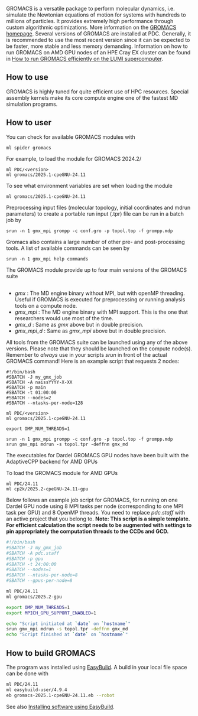 GROMACS is a versatile package to perform molecular dynamics, i.e. simulate the Newtonian equations of motion for systems with hundreds to millions of particles. It provides extremely high performance through custom algorithmic optimizations. More information on the [GROMACS homepage](https://www.gromacs.org).
Several versions of GROMACS are installed at PDC. Generally, it is recommended to use the most recent version since it can be expected to be faster,
more stable and less memory demanding.
Information on how to run GROMACS on AMD GPU nodes of an HPE Cray EX cluster can be found in [How to run GROMACS efficiently on the LUMI supercomputer](https://zenodo.org/records/10683366).

## How to use

GROMACS is highly tuned for quite efficient use of HPC resources.
Special assembly kernels make its core compute engine one of the fastest MD
simulation programs.

## How to user
You can check for available GROMACS modules with
```
ml spider gromacs
```

For example, to load the module for GROMACS 2024.2/
```
ml PDC/<version>
ml gromacs/2025.1-cpeGNU-24.11
```
To see what environment variables are set when loading the module
```
ml gromacs/2025.1-cpeGNU-24.11
```
Preprocessing input files (molecular topology, initial coordinates and
mdrun parameters) to create a portable run input (.tpr) file can be run
in a batch job by
```
srun -n 1 gmx_mpi grompp -c conf.gro -p topol.top -f grompp.mdp
```
Gromacs also contains a large number of other pre- and post-processing tools.
A list of available commands can be seen by
```
srun -n 1 gmx_mpi help commands
```
The GROMACS module provide up to four main versions of the GROMACS suite
##
- *gmx* : The MD engine binary without MPI, but with openMP threading. Useful if GROMACS is executed for preprocessing or running analysis tools on a compute node.
- *gmx_mpi* : The MD engine binary with MPI support. This is the one that researchers would use most of the time.
- *gmx_d* : Same as *gmx* above but in double precision.
- *gmx_mpi_d* : Same as *gmx_mpi* above but in double precision.

All tools from the GROMACS suite can be launched using any of the above
versions. Please note that they should be launched on the compute node(s).
Remember to *always* use in your scripts *srun* in front of the actual GROMACS
command! Here is an example script that requests 2 nodes:

```
#!/bin/bash
#SBATCH -J my_gmx_job
#SBATCH -A naissYYYY-X-XX
#SBATCH -p main
#SBATCH -t 01:00:00
#SBATCH --nodes=2
#SBATCH --ntasks-per-node=128

ml PDC/<version>
ml gromacs/2025.1-cpeGNU-24.11

export OMP_NUM_THREADS=1

srun -n 1 gmx_mpi grompp -c conf.gro -p topol.top -f grompp.mdp
srun gmx_mpi mdrun -s topol.tpr -deffnm gmx_md
```

The executables for Dardel GROMACS GPU nodes have been built with the AdaptiveCPP backend for AMD GPUs

To load the GROMACS module for AMD GPUs

```
ml PDC/24.11
ml cp2k/2025.2-cpeGNU-24.11-gpu
```

Below follows an example job script for GROMACS, for running on one Dardel GPU node
using 8 MPI tasks per node (corresponding to one MPI task per GPU) and 8 OpenMP threads.
You need to replace *pdc.staff* with an active project that you belong to.
**Note: This script is a simple template. For efficient calculation the script needs to
be augmented with settings to pin appropriately the computation threads to the CCDs
and GCD.**

```bash
#!/bin/bash
#SBATCH -J my_gmx_job
#SBATCH -A pdc.staff
#SBATCH -p gpu
#SBATCH -t 24:00:00
#SBATCH --nodes=1
#SBATCH --ntasks-per-node=8
#SBATCH --gpus-per-node=8

ml PDC/24.11
ml gromacs/2025.2-gpu

export OMP_NUM_THREADS=1
export MPICH_GPU_SUPPORT_ENABLED=1

echo "Script initiated at `date` on `hostname`"
srun gmx_mpi mdrun -s topol.tpr -deffnm gmx_md
echo "Script finished at `date` on `hostname`"
```

## How to build GROMACS

The program was installed using [EasyBuild](https://docs.easybuild.io/en/latest/).
A build in your local file space can be done with

```bash
ml PDC/24.11
ml easybuild-user/4.9.4
eb gromacs-2025.1-cpeGNU-24.11.eb --robot
```

See also [Installing software using EasyBuild](https://support.pdc.kth.se/doc/support-docs/software_development/easybuild/).
